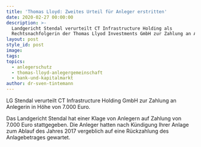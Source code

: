 ```yaml
---
title: 'Thomas Lloyd: Zweites Urteil für Anleger erstritten'
date: 2020-02-27 00:00:00
description: >-
  Landgericht Stendal verurteilt CT Infrastructure Holding als
  Rechtsnachfolgerin der Thomas Llyod Investments GmbH zur Zahlung an Anleger
layout: post
style_id: post
image:
tags:
topics:
  - anlegerschutz
  - thomas-lloyd-anlegergemeinschaft
  - bank-und-kapitalmarkt
author: dr-sven-tintemann
---
```


LG Stendal verurteilt CT Infrastructure Holding GmbH zur Zahlung an Anlegerin in Höhe von 7.000 Euro.&nbsp;

Das Landgericht Stendal hat einer Klage von Anlegern auf Zahlung von 7.000 Euro stattgegeben. Die Anleger hatten nach Kündigung Ihrer Anlage zum Ablauf des Jahres 2017 vergeblich auf eine Rückzahlung des Anlagebetrages gewartet.&nbsp;

&nbsp;

&nbsp;